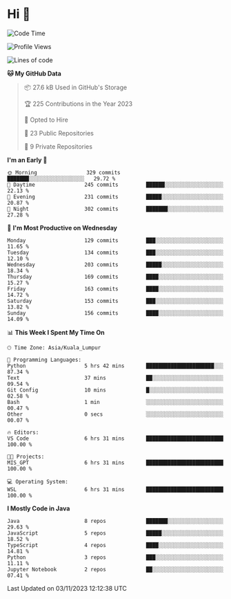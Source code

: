 <h1>Hi 👋</h1>

<!--START_SECTION:waka-->
![Code Time](http://img.shields.io/badge/Code%20Time-413%20hrs%2024%20mins-blue)

![Profile Views](http://img.shields.io/badge/Profile%20Views-1-blue)

![Lines of code](https://img.shields.io/badge/From%20Hello%20World%20I%27ve%20Written-1.2%20million%20lines%20of%20code-blue)

**🐱 My GitHub Data** 

> 📦 27.6 kB Used in GitHub's Storage 
 > 
> 🏆 225 Contributions in the Year 2023
 > 
> 💼 Opted to Hire
 > 
> 📜 23 Public Repositories 
 > 
> 🔑 9 Private Repositories 
 > 
**I'm an Early 🐤** 

```text
🌞 Morning                329 commits         ███████░░░░░░░░░░░░░░░░░░   29.72 % 
🌆 Daytime                245 commits         ██████░░░░░░░░░░░░░░░░░░░   22.13 % 
🌃 Evening                231 commits         █████░░░░░░░░░░░░░░░░░░░░   20.87 % 
🌙 Night                  302 commits         ███████░░░░░░░░░░░░░░░░░░   27.28 % 
```
📅 **I'm Most Productive on Wednesday** 

```text
Monday                   129 commits         ███░░░░░░░░░░░░░░░░░░░░░░   11.65 % 
Tuesday                  134 commits         ███░░░░░░░░░░░░░░░░░░░░░░   12.10 % 
Wednesday                203 commits         █████░░░░░░░░░░░░░░░░░░░░   18.34 % 
Thursday                 169 commits         ████░░░░░░░░░░░░░░░░░░░░░   15.27 % 
Friday                   163 commits         ████░░░░░░░░░░░░░░░░░░░░░   14.72 % 
Saturday                 153 commits         ███░░░░░░░░░░░░░░░░░░░░░░   13.82 % 
Sunday                   156 commits         ████░░░░░░░░░░░░░░░░░░░░░   14.09 % 
```


📊 **This Week I Spent My Time On** 

```text
🕑︎ Time Zone: Asia/Kuala_Lumpur

💬 Programming Languages: 
Python                   5 hrs 42 mins       ██████████████████████░░░   87.34 % 
Text                     37 mins             ██░░░░░░░░░░░░░░░░░░░░░░░   09.54 % 
Git Config               10 mins             █░░░░░░░░░░░░░░░░░░░░░░░░   02.58 % 
Bash                     1 min               ░░░░░░░░░░░░░░░░░░░░░░░░░   00.47 % 
Other                    0 secs              ░░░░░░░░░░░░░░░░░░░░░░░░░   00.07 % 

🔥 Editors: 
VS Code                  6 hrs 31 mins       █████████████████████████   100.00 % 

🐱‍💻 Projects: 
MIS_GPT                  6 hrs 31 mins       █████████████████████████   100.00 % 

💻 Operating System: 
WSL                      6 hrs 31 mins       █████████████████████████   100.00 % 
```

**I Mostly Code in Java** 

```text
Java                     8 repos             ███████░░░░░░░░░░░░░░░░░░   29.63 % 
JavaScript               5 repos             █████░░░░░░░░░░░░░░░░░░░░   18.52 % 
TypeScript               4 repos             ████░░░░░░░░░░░░░░░░░░░░░   14.81 % 
Python                   3 repos             ███░░░░░░░░░░░░░░░░░░░░░░   11.11 % 
Jupyter Notebook         2 repos             ██░░░░░░░░░░░░░░░░░░░░░░░   07.41 % 
```




 Last Updated on 03/11/2023 12:12:38 UTC
<!--END_SECTION:waka-->
